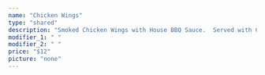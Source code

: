 ```yaml
---
name: "Chicken Wings"
type: "shared"
description: "Smoked Chicken Wings with House BBQ Sauce.  Served with Crispy Jicama Sticks and Avocado Lime Ranch"
modifier_1: " "
modifier_2: " "
price: "$12"
picture: "none"
---
```

